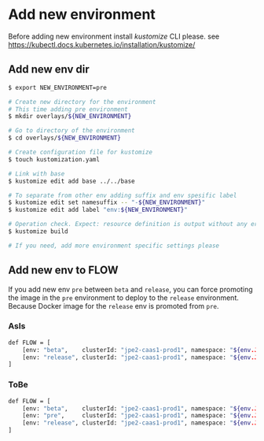 Add new environment
===================

Before adding new environment install *kustomize* CLI please. see https://kubectl.docs.kubernetes.io/installation/kustomize/

## Add new env dir

```sh
$ export NEW_ENVIRONMENT=pre

# Create new directory for the environment
# This time adding pre environment
$ mkdir overlays/${NEW_ENVIRONMENT}

# Go to directory of the environment
$ cd overlays/${NEW_ENVIRONMENT}

# Create configuration file for kustomize
$ touch kustomization.yaml

# Link with base
$ kustomize edit add base ../../base

# To separate from other env adding suffix and env spesific label
$ kustomize edit set namesuffix -- "-${NEW_ENVIRONMENT}"
$ kustomize edit add label "env:${NEW_ENVIRONMENT}"

# Operation check. Expect: resource definition is output without any error
$ kustomize build

# If you need, add more environment specific settings please
```

## Add new env to FLOW

If you add new env `pre` between `beta` and `release`, you can force promoting the image in the `pre` environment to deploy to the `release` environment.
Because Docker image for the `release` env is promoted from `pre`.

### AsIs

```sh
def FLOW = [
	[env: "beta",    clusterId: "jpe2-caas1-prod1", namespace: "${env.JOB_NAME.split('/')[3]}", image: "build"],
	[env: "release", clusterId: "jpe2-caas1-prod1", namespace: "${env.JOB_NAME.split('/')[3]}", image: "promote"]
]
```

### ToBe

```sh
def FLOW = [
	[env: "beta",    clusterId: "jpe2-caas1-prod1", namespace: "${env.JOB_NAME.split('/')[3]}", image: "build"],
	[env: "pre",     clusterId: "jpe2-caas1-prod1", namespace: "${env.JOB_NAME.split('/')[3]}", image: "promote"],
	[env: "release", clusterId: "jpe2-caas1-prod1", namespace: "${env.JOB_NAME.split('/')[3]}", image: "promote"]
]
```
